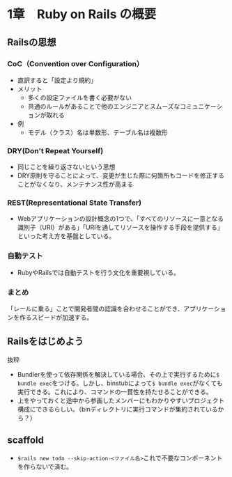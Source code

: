 # 1章　Ruby on Rails の概要
## Railsの思想
### CoC（Convention over Configuration）
- 直訳すると「設定より規約」
- メリット
  - 多くの設定ファイルを書く必要がない
  - 共通のルールがあることで他のエンジニアとスムーズなコミュニケーションが取れる
- 例
  - モデル（クラス）名は単数形、テーブル名は複数形
### DRY(Don't Repeat Yourself)
- 同じことを繰り返さないという思想
- DRY原則を守ることによって、変更が生じた際に何箇所もコードを修正することがなくなり、メンテナンス性が高まる
### REST(Representational State Transfer)
- Webアプリケーションの設計概念の1つで、「すべてのリソースに一意となる識別子（URI）がある」「URIを通してリソースを操作する手段を提供する」といった考え方を基盤としている。
### 自動テスト
- RubyやRailsでは自動テストを行う文化を重要視している。

### まとめ
「レールに乗る」ことで開発者間の認識を合わせることができ、アプリケーションを作るスピードが加速する。

## Railsをはじめよう
抜粋
- Bundlerを使って依存関係を解決している場合、その上で実行するために`$ bundle exec`をつける。しかし、binstubによって`$ bundle exec`がなくても実行できる。これにより、コマンドの一貫性を持たせることができる。
- 上をやっておくと途中から参画したメンバーにもわかりやすいプロジェクト構成にできるらしい。（binディレクトリに実行コマンドが集約されているから？）

## scaffold
- `$rails new todo --skip-action-<ファイル名>`これで不要なコンポーネントを作らないで済む。
